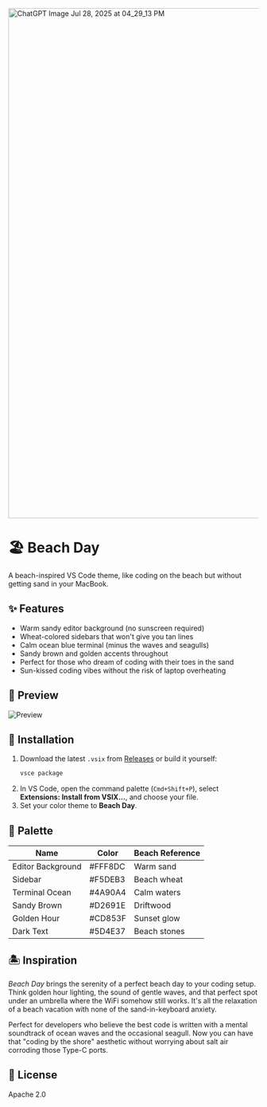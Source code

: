 <img width="1024" height="1024" alt="ChatGPT Image Jul 28, 2025 at 04_29_13 PM" src="https://github.com/user-attachments/assets/156c98e1-935a-4548-92a1-c1e874e80fd5" />

# 🏖️ Beach Day

A beach-inspired VS Code theme, like coding on the beach but without getting sand in your MacBook.

## ✨ Features

- Warm sandy editor background (no sunscreen required)
- Wheat-colored sidebars that won't give you tan lines
- Calm ocean blue terminal (minus the waves and seagulls)  
- Sandy brown and golden accents throughout
- Perfect for those who dream of coding with their toes in the sand
- Sun-kissed coding vibes without the risk of laptop overheating

## 📸 Preview

<img alt="Preview" src="https://github.com/user-attachments/assets/6b653164-a20d-4d4f-8574-c279ccec7306" />

## 🚀 Installation

1. Download the latest `.vsix` from [Releases](#) or build it yourself:
   ```sh
   vsce package
   ```
2. In VS Code, open the command palette (`Cmd+Shift+P`), select **Extensions: Install from VSIX...**, and choose your file.
3. Set your color theme to **Beach Day**.

## 🎨 Palette

| Name              | Color    | Beach Reference |
|-------------------|----------|----------------|
| Editor Background | #FFF8DC  | Warm sand |
| Sidebar           | #F5DEB3  | Beach wheat |
| Terminal Ocean    | #4A90A4  | Calm waters |
| Sandy Brown       | #D2691E  | Driftwood |
| Golden Hour       | #CD853F  | Sunset glow |
| Dark Text         | #5D4E37  | Beach stones |

## 🏝️ Inspiration

*Beach Day* brings the serenity of a perfect beach day to your coding setup. Think golden hour lighting, the sound of gentle waves, and that perfect spot under an umbrella where the WiFi somehow still works. It's all the relaxation of a beach vacation with none of the sand-in-keyboard anxiety.

Perfect for developers who believe the best code is written with a mental soundtrack of ocean waves and the occasional seagull. Now you can have that "coding by the shore" aesthetic without worrying about salt air corroding those Type-C ports.

## 📝 License

Apache 2.0

